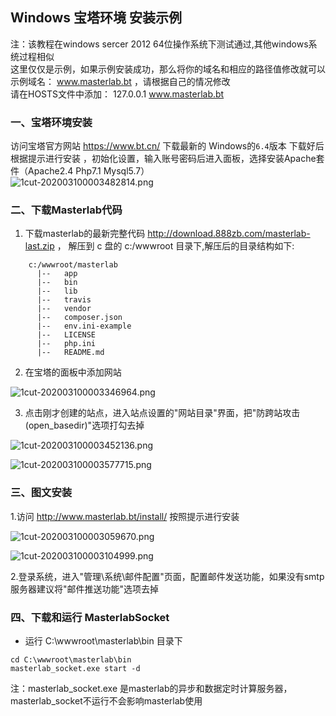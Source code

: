 
## Windows 宝塔环境 安装示例

  注：该教程在windows sercer 2012  64位操作系统下测试通过,其他windows系统过程相似   
  这里仅仅是示例，如果示例安装成功，那么将你的域名和相应的路径值修改就可以  
  示例域名： www.masterlab.bt  ，请根据自己的情况修改  
  请在HOSTS文件中添加： 127.0.0.1 www.masterlab.bt   
  
### 一、宝塔环境安装

访问宝塔官方网站 https://www.bt.cn/ 下载最新的 Windows的`6.4`版本 
下载好后根据提示进行安装 ，初始化设置，输入账号密码后进入面板，选择安装Apache套件（Apache2.4 Php7.1 Mysql5.7）      
  ![1cut-202003100003482814.png](http://pm.masterlab.vip/attachment/image/20200310/1cut-202003100003482814.png "选择Apache套件")


### 二、下载Masterlab代码

1. 下载masterlab的最新完整代码  http://download.888zb.com/masterlab-last.zip ，
 解压到 c 盘的 c:/wwwroot 目录下,解压后的目录结构如下:
```
    c:/wwwroot/masterlab            
      |--   app   
      |--   bin    
      |--   lib    
      |--   travis
      |--   vendor
      |--   composer.json
      |--   env.ini-example       
      |--   LICENSE
      |--   php.ini    
      |--   README.md
```

2. 在宝塔的面板中添加网站

![1cut-202003100003346964.png](http://pm.masterlab.vip/attachment/image/20200310/1cut-202003100003346964.png "添加网站")

3. 点击刚才创建的站点，进入站点设置的"网站目录"界面，把"防跨站攻击(open_basedir)"选项打勾去掉  

![1cut-202003100003452136.png](http://pm.masterlab.vip/attachment/image/20200310/1cut-202003100003452136.png "点击刚才的站点")

![1cut-202003100003577715.png](http://pm.masterlab.vip/attachment/image/20200310/1cut-202003100003577715.png "打勾去掉")  

 

### 三、图文安装  

1.访问 http://www.masterlab.bt/install/ 按照提示进行安装  

![1cut-202003100003059670.png](http://pm.masterlab.vip/attachment/image/20200310/1cut-202003100003059670.png "安装过程")

![1cut-202003100003104999.png](http://pm.masterlab.vip/attachment/image/20200310/1cut-202003100003104999.png "安装结束")
 
2.登录系统，进入"管理\系统\邮件配置"页面，配置邮件发送功能，如果没有smtp服务器建议将"邮件推送功能"选项去掉  


### 四、下载和运行 MasterlabSocket  

 * 运行 C:\wwwroot\masterlab\bin 目录下 
 ```text
 cd C:\wwwroot\masterlab\bin
 masterlab_socket.exe start -d
```

   
 注：masterlab_socket.exe 是masterlab的异步和数据定时计算服务器， masterlab_socket不运行不会影响masterlab使用


 
 
